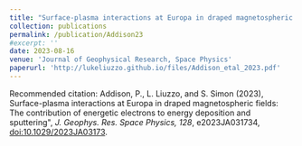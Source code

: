 ```yaml
---
title: "Surface-plasma interactions at Europa in draped magnetospheric fields: The contribution of energetic electrons to energy deposition and sputtering"
collection: publications
permalink: /publication/Addison23
#excerpt: ''
date: 2023-08-16
venue: 'Journal of Geophysical Research, Space Physics'
paperurl: 'http://lukeliuzzo.github.io/files/Addison_etal_2023.pdf'
---
```


Recommended citation: Addison, P., L. Liuzzo, and S. Simon (2023), Surface-plasma interactions at Europa in draped magnetospheric fields: The contribution of energetic electrons to energy deposition and sputtering", <i>J. Geophys. Res. Space Physics, 128</i>, e2023JA031734, [doi:10.1029/2023JA03173](https://doi.org/10.1029/2023JA03173).
